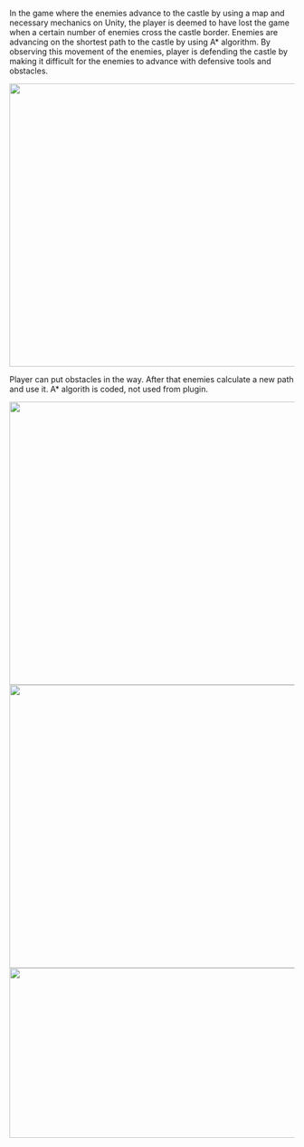 In the game where the enemies advance to the castle by using a map and necessary
mechanics on Unity, the player is deemed to have lost the game when a certain
number of enemies cross the castle border. Enemies are advancing on the shortest
path to the castle by using A* algorithm. By observing this movement of the
enemies, player is defending the castle by making it difficult for the enemies to
advance with defensive tools and obstacles.

<img src="https://i.imgur.com/0kSyUjF.png" width="600" height="500">

Player can put obstacles in the way. After that enemies calculate a new path and use it.
A* algorith is coded, not used from plugin.

<img src="https://i.imgur.com/JMVaqm5.png" width="600" height="500">

<img src="https://i.imgur.com/M7ofIVv.png" width="600" height="500">

<img src="https://i.imgur.com/sccfB1y.png" width="600" height="300">

